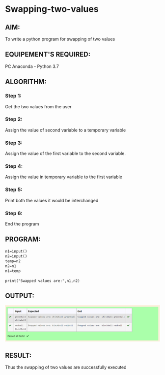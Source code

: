 # Swapping-two-values
## AIM:
To write a python program for swapping of two values
## EQUIPEMENT'S REQUIRED: 
PC
Anaconda - Python 3.7
## ALGORITHM: 
### Step 1:
Get the two values from the user
### Step 2: 
Assign the value of second variable to a temporary variable 
### Step 3: 
Assign the value of the first variable to the second variable.
### Step 4:  
Assign the value in temporary variable to the first variable
### Step 5: 
Print both the values it would be interchanged
### Step 6: 
End the program
## PROGRAM:
```
n1=input()
n2=input()
temp=n2
n2=n1
n1=temp

print("Swapped values are:",n1,n2)
```
## OUTPUT:
![OUTPUT](Screenshot%20(32).png)

## RESULT:
Thus the swapping of two values are successfully executed



